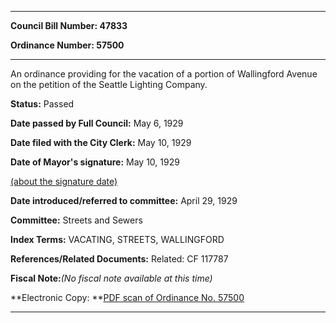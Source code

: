 

********

**Council Bill Number: 47833**
   
**Ordinance Number: 57500**
********

 An ordinance providing for the vacation of a portion of Wallingford Avenue on the petition of the Seattle Lighting Company.

**Status:** Passed
   
**Date passed by Full Council:** May 6, 1929
   
**Date filed with the City Clerk:** May 10, 1929
   
**Date of Mayor's signature:** May 10, 1929
   
[(about the signature date)](/~public/approvaldate.htm)
   
   
   
**Date introduced/referred to committee:** April 29, 1929
   
**Committee:** Streets and Sewers
   
   
**Index Terms:** VACATING, STREETS, WALLINGFORD

**References/Related Documents:** Related: CF 117787

**Fiscal Note:**_(No fiscal note available at this time)_

**Electronic Copy: **[PDF scan of Ordinance No. 57500](/~archives/Ordinances/Ord_57500.pdf)

********

